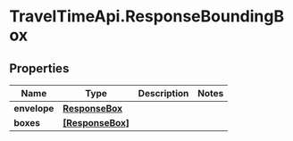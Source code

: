 # TravelTimeApi.ResponseBoundingBox

## Properties

Name | Type | Description | Notes
------------ | ------------- | ------------- | -------------
**envelope** | [**ResponseBox**](ResponseBox.md) |  | 
**boxes** | [**[ResponseBox]**](ResponseBox.md) |  | 


